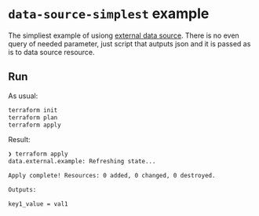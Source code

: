 # `data-source-simplest` example

The simpliest example of usiong [external data source](https://www.terraform.io/docs/providers/external/data_source.html). There is no even query of needed parameter, just script that autputs json and it is passed as is to data source resource.

## Run

As usual:

```bash
terraform init
terraform plan
terraform apply
```

Result:

```bash
❯ terraform apply
data.external.example: Refreshing state...

Apply complete! Resources: 0 added, 0 changed, 0 destroyed.

Outputs:

key1_value = val1
```
